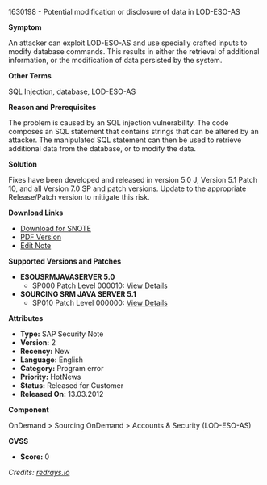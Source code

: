 1630198 - Potential modification or disclosure of data in LOD-ESO-AS

**Symptom**

An attacker can exploit LOD-ESO-AS and use specially crafted inputs to modify database commands. This results in either the retrieval of additional information, or the modification of data persisted by the system.

**Other Terms**

SQL Injection, database, LOD-ESO-AS

**Reason and Prerequisites**

The problem is caused by an SQL injection vulnerability. The code composes an SQL statement that contains strings that can be altered by an attacker. The manipulated SQL statement can then be used to retrieve additional data from the database, or to modify the data.

**Solution**

Fixes have been developed and released in version 5.0 J, Version 5.1 Patch 10, and all Version 7.0 SP and patch versions. Update to the appropriate Release/Patch version to mitigate this risk.

**Download Links**

- [Download for SNOTE](https://notesdownloads.sap.com/note/0040000017307552017)
- [PDF Version](https://userapps.support.sap.com/sap/support/sfm/notes/print/0001630198?language=en-US&token=428BDCDE4152F8CC8DC099448CF6BA2A)
- [Edit Note](https://me.sap.com/sap/support/notes/edit/0001630198)

**Supported Versions and Patches**

- **ESOUSRMJAVASERVER 5.0**
  - SP000 Patch Level 000010: [View Details](https://userapps.support.sap.com/sap/support/swdc/notes?cvnr=01200615320200009455&support_package=SP000&patch_level=000010)
- **SOURCING SRM JAVA SERVER 5.1**
  - SP010 Patch Level 000000: [View Details](https://userapps.support.sap.com/sap/support/swdc/notes?cvnr=01200314690200006655&support_package=SP010&patch_level=000000)

**Attributes**

- **Type:** SAP Security Note
- **Version:** 2
- **Recency:** New
- **Language:** English
- **Category:** Program error
- **Priority:** HotNews
- **Status:** Released for Customer
- **Released On:** 13.03.2012

**Component**

OnDemand > Sourcing OnDemand > Accounts & Security (LOD-ESO-AS)

**CVSS**

- **Score:** 0

*Credits: [redrays.io](https://redrays.io)*